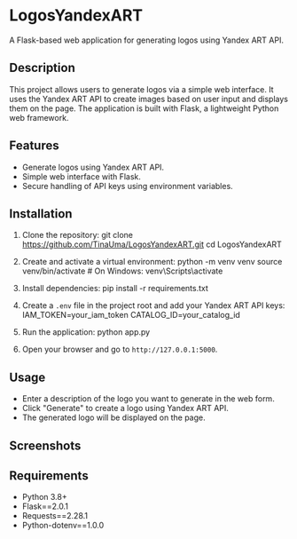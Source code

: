 # LogosYandexART

A Flask-based web application for generating logos using Yandex ART API.

## Description
This project allows users to generate logos via a simple web interface. It uses the Yandex ART API to create images based on user input and displays them on the page. The application is built with Flask, a lightweight Python web framework.

## Features
- Generate logos using Yandex ART API.
- Simple web interface with Flask.
- Secure handling of API keys using environment variables.

## Installation
1. Clone the repository:
git clone https://github.com/TinaUma/LogosYandexART.git
cd LogosYandexART

2. Create and activate a virtual environment:
python -m venv venv
source venv/bin/activate  # On Windows: venv\Scripts\activate

3. Install dependencies:
pip install -r requirements.txt

4. Create a `.env` file in the project root and add your Yandex ART API keys:
IAM_TOKEN=your_iam_token
CATALOG_ID=your_catalog_id

5. Run the application:
python app.py
6. Open your browser and go to `http://127.0.0.1:5000`.

## Usage
- Enter a description of the logo you want to generate in the web form.
- Click "Generate" to create a logo using Yandex ART API.
- The generated logo will be displayed on the page.

## Screenshots


## Requirements
- Python 3.8+
- Flask==2.0.1
- Requests==2.28.1
- Python-dotenv==1.0.0
